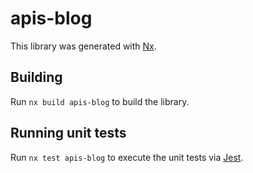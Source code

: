 # apis-blog

This library was generated with [Nx](https://nx.dev).

## Building

Run `nx build apis-blog` to build the library.

## Running unit tests

Run `nx test apis-blog` to execute the unit tests via [Jest](https://jestjs.io).
